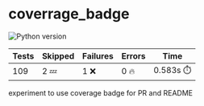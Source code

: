 # coverrage_badge
![Python version](https://img.shields.io/badge/Python-3.7-brightgreen)


<!-- Pytest Coverage Comment:Begin -->
| Tests | Skipped | Failures | Errors | Time |
| ----- | ------- | -------- | -------- | ------------------ |
| 109 | 2 :zzz: | 1 :x: | 0 :fire: | 0.583s :stopwatch: |

<!-- Pytest Coverage Comment:End -->

experiment to use coverage badge for PR and README 
